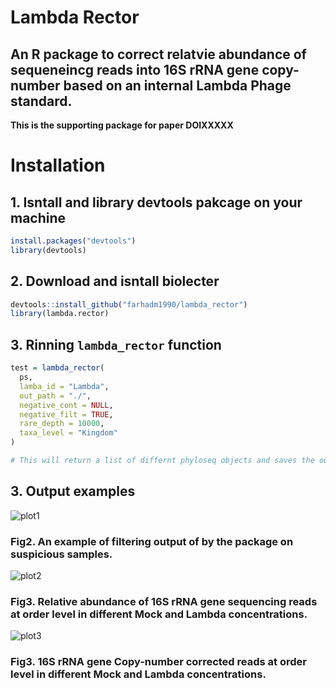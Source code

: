 # Lambda Rector
## An R package to correct relatvie abundance  of sequeneincg reads into 16S rRNA gene copy-number based on an internal Lambda Phage standard.

**This is the supporting package for paper DOIXXXXX**
# Installation

## 1. Isntall and library devtools pakcage on your machine
```R
install.packages("devtools")
library(devtools)
```

## 2. Download and isntall biolecter
```R
devtools::install_github("farhadm1990/lambda_rector")
library(lambda.rector)
```

## 3. Rinning `lambda_rector` function
```R
test = lambda_rector(
  ps,
  lamba_id = "Lambda",
  out_path = "./",
  negative_cont = NULL,
  negative_filt = TRUE,
  rare_depth = 10000,
  taxa_level = "Kingdom"
)

# This will return a list of differnt phyloseq objects and saves the output plots
```
## 3. Output examples

![plot1](https://github.com/farhadm1990/lambda_rector/tree/main/pix/plot_without_bad_samples.jpeg)

### Fig2. An example of filtering output of by the package on suspicious samples.

![plot2](https://github.com/farhadm1990/lambda_rector/tree/main/pix/Order_relative.jpeg)

### Fig3. Relative abundance of 16S rRNA gene sequencing reads at order level in different Mock and Lambda concentrations.

![plot3](https://github.com/farhadm1990/lambda_rector/tree/main/pix/Order_copy_number.jpeg)

### Fig3. 16S rRNA gene Copy-number corrected reads at order level in different Mock and Lambda concentrations.